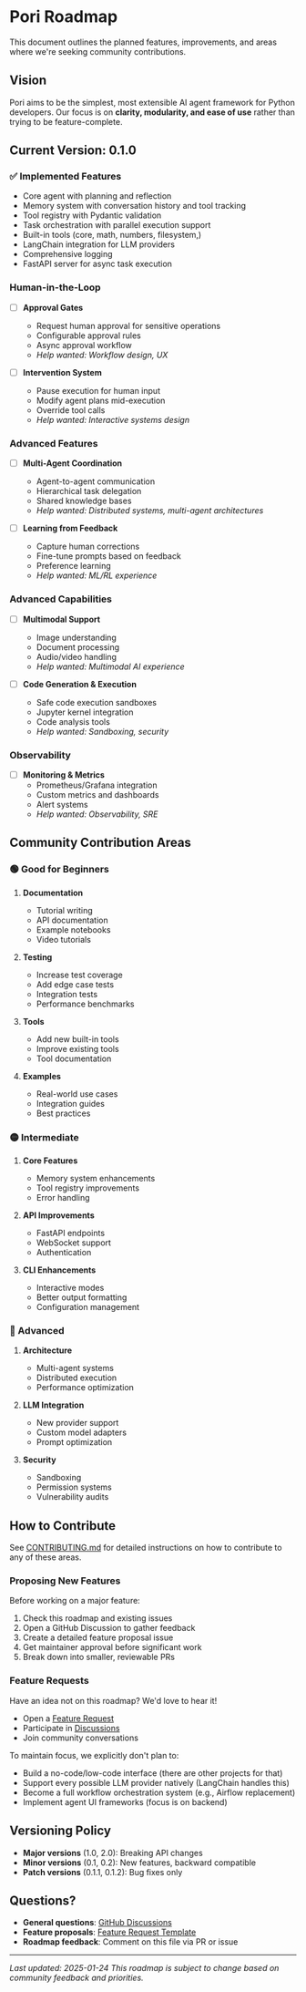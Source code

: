 # Pori Roadmap

This document outlines the planned features, improvements, and areas where we're seeking community contributions.

## Vision

Pori aims to be the simplest, most extensible AI agent framework for Python developers. Our focus is on **clarity, modularity, and ease of use** rather than trying to be feature-complete.

## Current Version: 0.1.0

### ✅ Implemented Features

- Core agent with planning and reflection
- Memory system with conversation history and tool tracking
- Tool registry with Pydantic validation
- Task orchestration with parallel execution support
- Built-in tools (core, math, numbers, filesystem,)
- LangChain integration for LLM providers
- Comprehensive logging
- FastAPI server for async task execution


### Human-in-the-Loop

- [ ] **Approval Gates**
  - Request human approval for sensitive operations
  - Configurable approval rules
  - Async approval workflow
  - *Help wanted: Workflow design, UX*

- [ ] **Intervention System**
  - Pause execution for human input
  - Modify agent plans mid-execution
  - Override tool calls
  - *Help wanted: Interactive systems design*

### Advanced Features

- [ ] **Multi-Agent Coordination**
  - Agent-to-agent communication
  - Hierarchical task delegation
  - Shared knowledge bases
  - *Help wanted: Distributed systems, multi-agent architectures*

- [ ] **Learning from Feedback**
  - Capture human corrections
  - Fine-tune prompts based on feedback
  - Preference learning
  - *Help wanted: ML/RL experience*

### Advanced Capabilities

- [ ] **Multimodal Support**
  - Image understanding
  - Document processing
  - Audio/video handling
  - *Help wanted: Multimodal AI experience*

- [ ] **Code Generation & Execution**
  - Safe code execution sandboxes
  - Jupyter kernel integration
  - Code analysis tools
  - *Help wanted: Sandboxing, security*

### Observability

- [ ] **Monitoring & Metrics**
  - Prometheus/Grafana integration
  - Custom metrics and dashboards
  - Alert systems
  - *Help wanted: Observability, SRE*

## Community Contribution Areas

### 🟢 Good for Beginners

1. **Documentation**
   - Tutorial writing
   - API documentation
   - Example notebooks
   - Video tutorials

2. **Testing**
   - Increase test coverage
   - Add edge case tests
   - Integration tests
   - Performance benchmarks

3. **Tools**
   - Add new built-in tools
   - Improve existing tools
   - Tool documentation

4. **Examples**
   - Real-world use cases
   - Integration guides
   - Best practices

### 🟡 Intermediate

1. **Core Features**
   - Memory system enhancements
   - Tool registry improvements
   - Error handling

2. **API Improvements**
   - FastAPI endpoints
   - WebSocket support
   - Authentication

3. **CLI Enhancements**
   - Interactive modes
   - Better output formatting
   - Configuration management

### 🔴 Advanced

1. **Architecture**
   - Multi-agent systems
   - Distributed execution
   - Performance optimization

2. **LLM Integration**
   - New provider support
   - Custom model adapters
   - Prompt optimization

3. **Security**
   - Sandboxing
   - Permission systems
   - Vulnerability audits

## How to Contribute

See [CONTRIBUTING.md](CONTRIBUTING.md) for detailed instructions on how to contribute to any of these areas.

### Proposing New Features

Before working on a major feature:

1. Check this roadmap and existing issues
2. Open a GitHub Discussion to gather feedback
3. Create a detailed feature proposal issue
4. Get maintainer approval before significant work
5. Break down into smaller, reviewable PRs

### Feature Requests

Have an idea not on this roadmap? We'd love to hear it!

- Open a [Feature Request](https://github.com/your-username/pori/issues/new?template=feature_request.md)
- Participate in [Discussions](https://github.com/your-username/pori/discussions)
- Join community conversations



To maintain focus, we explicitly don't plan to:

- Build a no-code/low-code interface (there are other projects for that)
- Support every possible LLM provider natively (LangChain handles this)
- Become a full workflow orchestration system (e.g., Airflow replacement)
- Implement agent UI frameworks (focus is on backend)

## Versioning Policy

- **Major versions** (1.0, 2.0): Breaking API changes
- **Minor versions** (0.1, 0.2): New features, backward compatible
- **Patch versions** (0.1.1, 0.1.2): Bug fixes only

## Questions?

- **General questions**: [GitHub Discussions](https://github.com/your-username/pori/discussions)
- **Feature proposals**: [Feature Request Template](https://github.com/your-username/pori/issues/new?template=feature_request.md)
- **Roadmap feedback**: Comment on this file via PR or issue

---

*Last updated: 2025-01-24*
*This roadmap is subject to change based on community feedback and priorities.*
